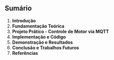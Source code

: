 
## Sumário

1. **Introdução**
2. **Fundamentação Teórica**
3. **Projeto Prático - Controle de Motor via MQTT**
4. **Implementação e Código**
5. **Demonstração e Resultados**
6. **Conclusão e Trabalhos Futuros**
7. **Referências**